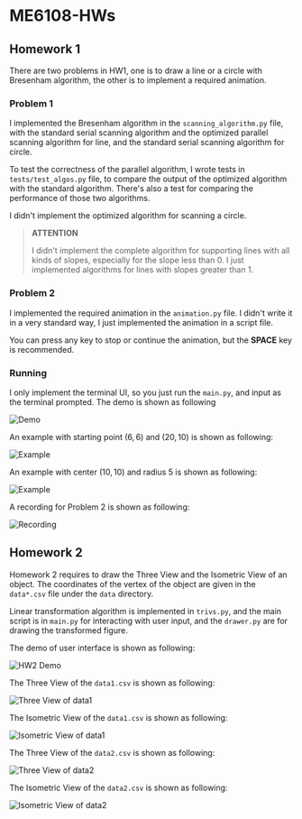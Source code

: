 # ME6108-HWs

## Homework 1

There are two problems in HW1, one is to draw a line or a circle with
Bresenham algorithm, the other is to implement a required animation.

### Problem 1

I implemented the Bresenham algorithm in the `scanning_algorithm.py` file, 
with the standard serial scanning algorithm and the optimized 
parallel scanning algorithm for line, and the standard serial scanning 
algorithm for circle.

To test the correctness of the parallel algorithm, I wrote tests in 
`tests/test_algos.py` file, to compare the output of the optimized 
algorithm with the standard algorithm. There's also a test for comparing 
the performance of those two algorithms.

I didn't implement the optimized algorithm for scanning a circle.

> **ATTENTION**
> 
> I didn't implement the complete algorithm for supporting lines with all 
> kinds of slopes, especially for the slope less than 0. I just implemented 
> algorithms for lines with slopes greater than 1.

### Problem 2

I implemented the required animation in the `animation.py` file. I didn't 
write it in a very standard way, I just implemented the animation in a 
script file.

You can press any key to stop or continue the animation, but the **SPACE** 
key is recommended.

### Running

I only implement the terminal UI, so you just run the `main.py`, and input as the terminal prompted.
The demo is shown as following

![Demo](HW1/demo/UI_demo.gif)

An example with starting point $(6, 6)$ and $(20, 10)$ is shown as following:

![Example](HW1/demo/demo_line.png)

An example with center $(10, 10)$ and radius $5$ is shown as following:

![Example](HW1/demo/demo_circle.png)

A recording for Problem 2 is shown as following:

![Recording](HW1/demo/demo_animation.gif)

## Homework 2

Homework 2 requires to draw the Three View and the Isometric View of an object.
The coordinates of the vertex of the object are given in the `data*.csv` file under the `data` directory.

Linear transformation algorithm is implemented in `trivs.py`, and the main script is in `main.py` for interacting with 
user input, and the `drawer.py` are for drawing the transformed figure.

The demo of user interface is shown as following:

![HW2 Demo](HW2/demo/HW2_demo.gif)

The Three View of the `data1.csv` is shown as following:

![Three View of data1](HW2/demo/data1_three_view.png)

The Isometric View of the `data1.csv` is shown as following:

![Isometric View of data1](HW2/demo/data1_iso.png)

The Three View of the `data2.csv` is shown as following:

![Three View of data2](HW2/demo/data2_three_view.png)

The Isometric View of the `data2.csv` is shown as following:

![Isometric View of data2](HW2/demo/data2_iso.png)